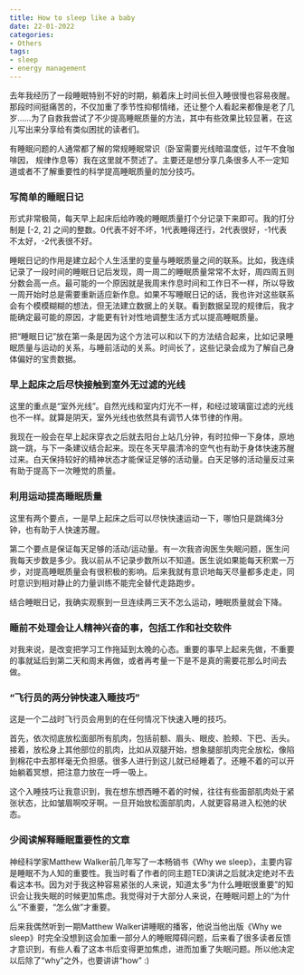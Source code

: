```yaml
---
title: How to sleep like a baby
date: 22-01-2022
categories: 
- Others
tags: 
- sleep
- energy management
---
```


去年我经历了一段睡眠特别不好的时期，躺着床上时间长但入睡很慢也容易夜醒。那段时间挺痛苦的，不仅加重了季节性抑郁情绪，还让整个人看起来都像是老了几岁……为了自救我尝试了不少提高睡眠质量的方法，其中有些效果比较显著，在这儿写出来分享给有类似困扰的读者们。



有睡眠问题的人通常都了解的常规睡眠常识（卧室需要光线暗温度低，过午不食咖啡因， 规律作息等）我在这里就不赘述了。主要还是想分享几条很多人不一定知道或者不了解重要性的科学提高睡眠质量的加分技巧。



### 写简单的睡眠日记

形式非常极简，每天早上起床后给昨晚的睡眠质量打个分记录下来即可。我的打分制是 [-2, 2] 之间的整数。0代表不好不坏，1代表睡得还行，2代表很好，-1代表不太好，-2代表很不好。

睡眠日记的作用是建立起个人生活里的变量与睡眠质量之间的联系。比如，我连续记录了一段时间的睡眠日记后发现，周一周二的睡眠质量常常不太好，周四周五则分数会高一点。最可能的一个原因就是我周末作息时间和工作日不一样，所以导致一周开始时总是需要重新适应新作息。如果不写睡眠日记的话，我也许对这些联系会有个模模糊糊的想法，但无法建立数据上的关联。看到数据呈现的规律后，我才能确定最可能的原因，才能更有针对性地调整生活方式以提高睡眠质量。

把“睡眠日记”放在第一条是因为这个方法可以和以下的方法结合起来，比如记录睡眠质量与运动的关系，与睡前活动的关系。时间长了，这些记录会成为了解自己身体偏好的宝贵数据。



### 早上起床之后尽快接触到室外无过滤的光线

这里的重点是“室外光线”。自然光线和室内灯光不一样，和经过玻璃窗过滤的光线也不一样。就算是阴天，室外光线也依然具有调节人体节律的作用。

我现在一般会在早上起床穿衣之后就去阳台上站几分钟，有时拉伸一下身体，原地跳一跳，与下一条建议结合起来。现在冬天早晨清冷的空气也有助于身体快速苏醒过来。白天保持较好的精神状态才能保证足够的活动量。白天足够的活动量反过来有助于提高下一次睡觉的质量。



### 利用运动提高睡眠质量

这里有两个要点，一是早上起床之后可以尽快快速运动一下，哪怕只是跳绳3分钟，也有助于人快速苏醒。

第二个要点是保证每天足够的活动/运动量。有一次我咨询医生失眠问题，医生问我每天步数是多少。我以前从不记录步数所以不知道。医生说如果能每天积累一万步，对提高睡眠质量会有很积极的影响。后来我就有意识地每天尽量都多走走，同时意识到相对静止的力量训练不能完全替代走路跑步。

结合睡眠日记，我确实观察到一旦连续两三天不怎么运动，睡眠质量就会下降。



### 睡前不处理会让人精神兴奋的事，包括工作和社交软件

对我来说，是改变把学习工作拖延到太晚的心态。重要的事早上起来先做，不重要的事就延后到第二天和周末再做，或者再考量一下是不是真的需要花那么时间去做。



### “飞行员的两分钟快速入睡技巧”

这是一个二战时飞行员会用到的在任何情况下快速入睡的技巧。

首先，依次彻底放松面部所有肌肉，包括前额、眉头、眼皮、脸颊、下巴、舌头。接着，放松身上其他部位的肌肉，比如从双腿开始，想象腿部肌肉完全放松，像陷到棉花中去那样毫无负担感。很多人进行到这儿就已经睡着了。还睡不着的可以开始躺着冥想，把注意力放在一呼一吸上。

这个入睡技巧让我意识到，我在想东想西睡不着的时候，往往有些面部肌肉处于紧张状态，比如皱眉啊咬牙啊。一旦开始放松面部肌肉，人就更容易进入松弛的状态。



### 少阅读解释睡眠重要性的文章

神经科学家Matthew Walker前几年写了一本畅销书《Why we sleep》，主要内容是睡眠不为人知的重要性。我当时看了作者的同主题TED演讲之后就决定绝对不去看这本书。因为对于我这种容易紧张的人来说，知道太多“为什么睡眠很重要”的知识会让我失眠的时候更加焦虑。我觉得对于大部分人来说，在睡眠问题上的“为什么”不重要，“怎么做”才重要。

后来我偶然听到一期Matthew Walker讲睡眠的播客，他说当他出版《Why we sleep》时完全没想到这会加重一部分人的睡眠障碍问题，后来看了很多读者反馈才意识到，有些人看了这本书后变得更加焦虑，进而加重了失眠问题。所以他决定以后除了“why”之外，也要讲讲“how” :)







